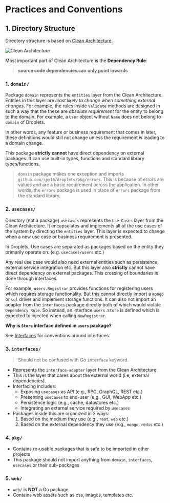 # Practices and Conventions

## 1. Directory Structure

Directory structure is based on [Clean Architecture](http://blog.cleancoder.com/uncle-bob/2012/08/13/the-clean-architecture.html).

![Clean Architecture](http://blog.cleancoder.com/uncle-bob/images/2012-08-13-the-clean-architecture/CleanArchitecture.jpg)

Most important part of Clean Architecture is the **Dependency Rule**:

> **source code dependencies can only point inwards**

### 1. `domain/`

Package `domain` represents the `entities` layer from the Clean Architecture. Entities in this layer are
*least likely to change when something external changes*. For example, the rules inside `Validate` methods
are designed in such a way that the these are *absolute requirement* for the entity to belong to the domain.
For example, a `User` object without `Name` does not belong to `domain` of Droplets.

In other words, any feature or business requirement that comes in later, these definitions would still not
change unless the requirement is leading to a domain change.

This package **strictly cannot** have direct dependency on external packages. It can use built-in types,
functions and standard library types/functions.

> `domain` package makes one exception and imports `github.com/spy16/droplets/pkg/errors`. This is because
> of errors are values and are a basic requirement across the application. In other words, the `errors` package
> is used in place of `errors` package from the standard library.

### 2. `usecases/`

Directory (not a package) `usecases` represents the `Use Cases` layer from the Clean Architecture. It encapsulates
and implements all of the use cases of the system by directing the `entities` layer. This layer is expected to change
when a new use case or business requirement is presented.

In Droplets, Use cases are separated as packages based on the entity they primarily operate on. (e.g. `usecases/users` etc.)

Any real use case would also need external entities such as persistence, external service integration etc.
But this layer also **strictly** cannot have direct dependency on external packages. This crossing of boundaries
is done through interfaces.

For example, `users.Registrar` provides functions for registering users which requires storage functionality. But
this cannot directly import a `mongo` or `sql` driver and implement storage functions. It can also not import an
adapter from the `interfaces` package directly both of which would violate `Dependency Rule`. So instead, an interface
`users.Store` is defined which is expected to injected when calling `NewRegistrar`.

**Why is `Store` interface defined in `users` package?**

See [Interfaces](interfaces.md) for conventions around interfaces.


### 3. `interfaces/`

> Should not be confused with Go `interface` keyword.

- Represents the `interface-adapter` layer from the Clean Architecture
- This is the layer that cares about the external world (i.e, external dependencies).
- Interfacing includes:
    - Exposing `usecases` as API (e.g., RPC, GraphQL, REST etc.)
    - Presenting `usecases` to end-user (e.g., GUI, WebApp etc.)
    - Persistence logic (e.g., cache, datastores etc.)
    - Integrating an external service required by `usecases`
- Packages inside this are organized in 2 ways:
    1. Based on the medium they use (e.g., `rest`, `web` etc.)
    2. Based on the external dependency they use (e.g., `mongo`, `redis` etc.)

### 4. `pkg/`

- Contains re-usable packages that is safe to be imported in other projects
- This package should not import anything from `domain`, `interfaces`, `usecases` or their sub-packages


### 5. `web/`

- `web/` is **NOT** a Go package
- Contains web assets such as css, images, templates etc.